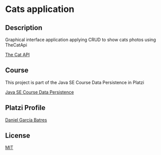 # Cats application

## Description

Graphical interface application applying CRUD to show cats photos using TheCatApi

[The Cat API](https://thecatapi.com/)

## Course

This project is part of the Java SE Course Data Persistence in Platzi

[Java SE Course Data Persistence](https://platzi.com/cursos/java-persistencia/)

## Platzi Profile

[Daniel García Batres](https://platzi.com/p/danielbatres/)

## License

[MIT](https://choosealicense.com/licenses/mit/)